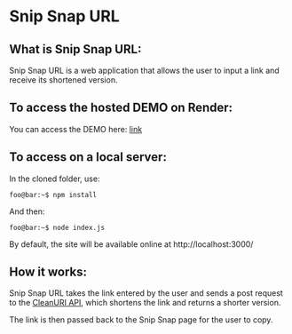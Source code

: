 # Snip Snap URL

## What is Snip Snap URL:

Snip Snap URL is a web application that allows the user to input a link and receive its shortened version.

## To access the hosted DEMO on Render:

You can access the DEMO here: [link](https://snip-snap-url.onrender.com/)

## To access on a local server:

In the cloned folder, use:

```console
foo@bar:~$ npm install
```
And then:

```console
foo@bar:~$ node index.js
```
By default, the site will be available online at http://localhost:3000/

## How it works:


Snip Snap URL takes the link entered by the user and sends a post request to the [CleanURI API](https://cleanuri.com/docs), which shortens the link and returns a shorter version. 

The link is then passed back to the Snip Snap page for the user to copy.
